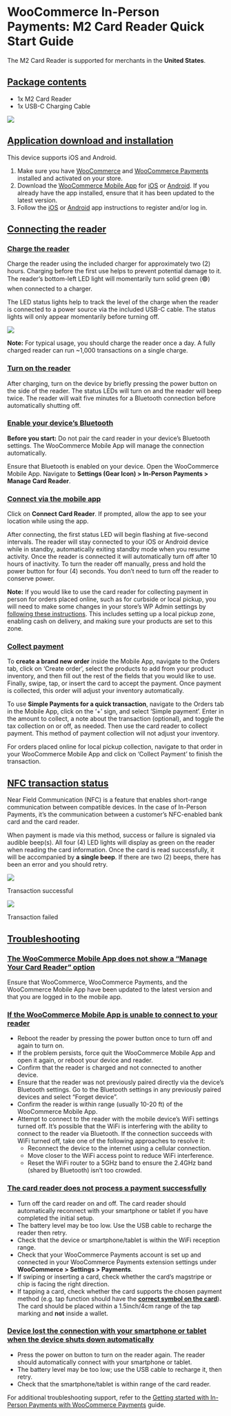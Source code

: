 # WooCommerce In-Person Payments: M2 Card Reader Quick Start Guide

The M2 Card Reader is supported for merchants in the **United States**.

## [Package contents](#package-contents)

*   1x M2 Card Reader
*   1x USB-C Charging Cable

![](https://woocommerce.com/wp-content/uploads/2022/08/Pack-reader.jpg?w=650)

## [Application download and installation](#application-download-installation)

This device supports iOS and Android.

1.  Make sure you have [WooCommerce](https://woocommerce.com/start/#/) and [WooCommerce Payments](https://woocommerce.com/products/woocommerce-payments/) installed and activated on your store.
2.  Download the [WooCommerce Mobile App](https://woocommerce.com/mobile/) for [iOS](https://apps.apple.com/us/app/id1389130815) or [Android](https://play.google.com/store/apps/details?id=com.woocommerce.android). If you already have the app installed, ensure that it has been updated to the latest version.
3.  Follow the [iOS](https://woocommerce.com/document/woocommerce-ios/) or [Android](https://woocommerce.com/document/android/) app instructions to register and/or log in.

## [Connecting the reader](#Connecting-the-Reader)

### [Charge the reader](#charge-the-reader)

Charge the reader using the included charger for approximately two (2) hours. Charging before the first use helps to prevent potential damage to it. The reader’s bottom-left LED light will momentarily turn solid green (🟢) when connected to a charger. 

The LED status lights help to track the level of the charge when the reader is connected to a power source via the included USB-C cable. The status lights will only appear momentarily before turning off.

![](https://lh3.googleusercontent.com/g-9m-FoPo6VLK4DTrxSBA1HJ6EtnjrnLExoBX5NPZzcUQne3p1YNpP_1YzVW-xYi2B0ehsY1rcxOsxd6rDhUDvGewsFbldCv7Yrg8aR_ovYwNj8u6I9tG187wEARSM8k7qVvBc4)

**Note:** For typical usage, you should charge the reader once a day. A fully charged reader can run ~1,000 transactions on a single charge.

### [Turn on the reader](#turn-on-the-reader)

After charging, turn on the device by briefly pressing the power button on the side of the reader. The status LEDs will turn on and the reader will beep twice. The reader will wait five minutes for a Bluetooth connection before automatically shutting off.

### [Enable your device’s Bluetooth](#enable-your-device-bluetooth)

****Before you start:**** Do not pair the card reader in your device’s Bluetooth settings. The WooCommerce Mobile App will manage the connection automatically.

Ensure that Bluetooth is enabled on your device. Open the WooCommerce Mobile App. Navigate to **Settings (Gear Icon) > In-Person Payments > Manage Card Reader**.

### [Connect via the mobile app](#connect-via-the-app)

Click on **Connect Card Reader**. If prompted, allow the app to see your location while using the app.

After connecting, the first status LED will begin flashing at five-second intervals. The reader will stay connected to your iOS or Android device while in standby, automatically exiting standby mode when you resume activity. Once the reader is connected it will automatically turn off after 10 hours of inactivity. To turn the reader off manually, press and hold the power button for four (4) seconds. You don’t need to turn off the reader to conserve power.

**Note:** If you would like to use the card reader for collecting payment in person for orders placed online, such as for curbside or local pickup, you will need to make some changes in your store’s WP Admin settings by [following these instructions](https://woocommerce.com/document/getting-started-with-in-person-payments-with-woocommerce-payments/#section-2). This includes setting up a local pickup zone, enabling cash on delivery, and making sure your products are set to this zone.

### [Collect payment](#collect-payment)

To **create a brand new order** inside the Mobile App, navigate to the Orders tab, click on ‘Create order’, select the products to add from your product inventory, and then fill out the rest of the fields that you would like to use. Finally, swipe, tap, or insert the card to accept the payment. Once payment is collected, this order will adjust your inventory automatically.

To use **Simple Payments for a quick transaction**, navigate to the Orders tab in the Mobile App, click on the ‘+’ sign, and select ‘Simple payment’. Enter in the amount to collect, a note about the transaction (optional), and toggle the tax collection on or off, as needed. Then use the card reader to collect payment. This method of payment collection will not adjust your inventory.

For orders placed online for local pickup collection, navigate to that order in your WooCommerce Mobile App and click on ‘Collect Payment’ to finish the transaction.

## [NFC transaction status](#nfc-transaction-status)

Near Field Communication (NFC) is a feature that enables short-range communication between compatible devices. In the case of In-Person Payments, it’s the communication between a customer’s NFC-enabled bank card and the card reader.

When payment is made via this method, success or failure is signaled via audible beep(s). All four (4) LED lights will display as green on the reader when reading the card information. Once the card is read successfully, it will be accompanied by **a single beep**. If there are two (2) beeps, there has been an error and you should retry.

![](https://woocommerce.com/wp-content/uploads/2022/01/Illustration-beep.jpg?w=650)

Transaction successful

![](https://woocommerce.com/wp-content/uploads/2022/01/Illustration-beep-beep.jpg?w=650)

Transaction failed

## [Troubleshooting](#troubleshooting)

### [The WooCommerce Mobile App does not show a “Manage Your Card Reader” option](#the-woocommerce-mobile-app-does-not-show-a-manage-your-card-reader-option)

Ensure that WooCommerce, WooCommerce Payments, and the WooCommerce Mobile App have been updated to the latest version and that you are logged in to the mobile app.

### [If the WooCommerce Mobile App is unable to connect to your reader](#if-the-woocommerce-mobile-app-is-unable-to-connect-to-your-reader)

*   Reboot the reader by pressing the power button once to turn off and again to turn on.
*   If the problem persists, force quit the WooCommerce Mobile App and open it again, or reboot your device and reader.
*   Confirm that the reader is charged and not connected to another device.  
*   Ensure that the reader was not previously paired directly via the device’s Bluetooth settings. Go to the Bluetooth settings in any previously paired devices and select “Forget device”.
*   Confirm the reader is within range (usually 10-20 ft) of the WooCommerce Mobile App.
*   Attempt to connect to the reader with the mobile device’s WiFi settings turned off. It’s possible that the WiFi is interfering with the ability to connect to the reader via Bluetooth. If the connection succeeds with WiFi turned off, take one of the following approaches to resolve it:
    *   Reconnect the device to the internet using a cellular connection.
    *   Move closer to the WiFi access point to reduce WiFi interference.
    *   Reset the WiFi router to a 5GHz band to ensure the 2.4GHz band (shared by Bluetooth) isn’t too crowded.

### [The card reader does not process a payment successfully](#the-card-reader-does-not-process-a-payment-successfully)

*   Turn off the card reader on and off. The card reader should automatically reconnect with your smartphone or tablet if you have completed the initial setup.
*   The battery level may be too low. Use the USB cable to recharge the reader then retry.
*   Check that the device or smartphone/tablet is within the WiFi reception range.
*   Check that your WooCommerce Payments account is set up and connected in your WooCommerce Payments extension settings under **WooCommerce > Settings > Payments**.
*   If swiping or inserting a card, check whether the card’s magstripe or chip is facing the right direction.
*   If tapping a card, check whether the card supports the chosen payment method (e.g. tap function should have the [**correct symbol on the card**](https://woocommerce.com/document/payments/woocommerce-in-person-payments-quick-start-guide/?_gac=1.95202670.1639425597.CjwKCAiA-9uNBhBTEiwAN3IlNA246M_1Idu8epW3StoRun9vyuFdkaxXMRAvs5XGFOe8PuIURTko9BoCwcQQAvD_BwE#nfc-transaction-status)). The card should be placed within a 1.5inch/4cm range of the tap marking and **not** inside a wallet.

### [Device lost the connection with your smartphone or tablet when the device shuts down automatically](#device-lost-the-connection-with-your-smartphone-or-tablet-when-the-device-shuts-down-automatically)

*   Press the power on button to turn on the reader again. The reader should automatically connect with your smartphone or tablet.
*   The battery level may be too low; use the USB cable to recharge it, then retry.
*   Check that the smartphone/tablet is within range of the card reader.

For additional troubleshooting support, refer to the [Getting started with In-Person Payments with WooCommerce Payments](https://woocommerce.com/document/getting-started-with-in-person-payments-with-woocommerce-payments/) guide.